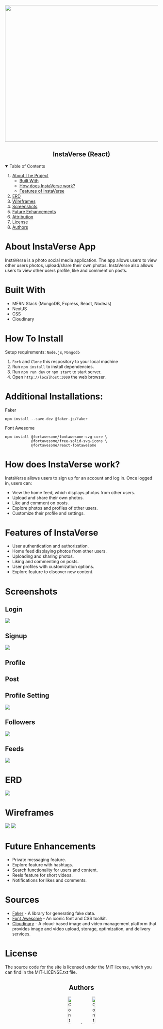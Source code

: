 <!-- PROJECT LOGO -->
<br />
<p align="center">
  <a href="https://github.com/kacyphan7/instaVerse-react">
    <img src="https://images.rawpixel.com/image_800/czNmcy1wcml2YXRlL3Jhd3BpeGVsX2ltYWdlcy93ZWJzaXRlX2NvbnRlbnQvbHIvdjkzMi1uaW5nLTYzLXguanBn.jpg" height="450" width="800">
  </a>
<h2 align="center">InstaVerse (React)</h2>

<!-- TABLE OF CONTENTS -->
<details open="open">
  <summary>Table of Contents</summary>
  <ol>
    <li>
      <a href="#about-the-project">About The Project</a>
      <ul>
        <li><a href="#built-with">Built With</a></li>
        <li><a href="#built-with">How does InstaVerse work?</a></li>
        <li><a href="#built-with">Features of InstaVerse</a></li>
      </ul>
    </li>
    <li>
      <a href="#erd">ERD</a>
    </li>
    <li><a href="#wireframes">Wireframes</a></li>
    <li><a href="#screenshots">Screenshots</a></li>
    <li><a href="#future-enhancements">Future Enhancements</a></li>
    <li><a href="#attribution">Attribution</a></li>
    <li><a href="#license">License</a></li>
    <li><a href="#authors">Authors</a></li>

  </ol>
</details>

<!-- ABOUT THE PROJECT -->

# **About InstaVerse App**

InstaVerse is a photo social media application. The app allows users to view other users photos, upload/share their own photos. InstaVerse also allows users to view other users profile, like and comment on posts.

# **Built With**

- MERN Stack (MongoDB, Express, React, NodeJs)
- NextJS
- CSS
- Cloudinary

# How To Install
Setup requirements: 
`Node.js`, `Mongodb` 

1. `Fork` and `Clone` this respository to your local machine
2. Run `npm install` to install dependencies.
3. Run `npm run dev` or `npm start` to start server.
4. Open `http://localhost:3000` the web browser. 

# Additional Installations:

Faker
```
npm install --save-dev @faker-js/faker
```

Font Awesome
```
npm install @fortawesome/fontawesome-svg-core \
            @fortawesome/free-solid-svg-icons \
            @fortawesome/react-fontawesome
```

# **How does InstaVerse work?**
InstaVerse allows users to sign up for an account and log in. Once logged in, users can:

- View the home feed, which displays photos from other users.
- Upload and share their own photos.
- Like and comment on posts.
- Explore photos and profiles of other users.
- Customize their profile and settings.

# **Features of InstaVerse**
- User authentication and authorization.
- Home feed displaying photos from other users.
- Uploading and sharing photos.
- Liking and commenting on posts.
- User profiles with customization options.
- Explore feature to discover new content.

# **Screenshots**
## Login
<img src="src/app/assets/login.png">

## Signup
<img src="src/app/assets/signup.png">

## Profile

## Post

## Profile Setting
<img src="src/app/assets/profile-setting.png">

## Followers
<img src="src/app/assets/follower.png">

## Feeds
<img src="src/app/assets/home.png">

# **ERD**

<img src="src/app/assets/ERD.png">

# **Wireframes**

<img src="src/app/assets/instaVerse-wireframe.png">
<img src="src/app/assets/app-wireframe.png">

# **Future Enhancements**

- Private messaging feature.
- Explore feature with hashtags.
- Search functionality for users and content.
- Reels feature for short videos.
- Notifications for likes and comments.

# **Sources**
- [Faker](https://fakerjs.dev/guide/) - A library for generating fake data.
- [Font Awesome](https://fontawesome.com/v4/get-started/) - An iconic font and CSS toolkit.
- [Cloudinary](https://cloudinary.com/documentation/upload_images) - A cloud-based image and video management platform that provides image and video upload, storage, optimization, and delivery services.

# **License**

The source code for the site is licensed under the MIT license, which you can find in the MIT-LICENSE.txt file.

<h2 align="center">Authors</h2>

<div align="center">
  <a href="https://github.com/jaylee1021">
    <img src="https://avatars.githubusercontent.com/u/124960279?v=4"
      alt="Contributors"
      width="15%" />
  </a>
    <a href="https://github.com/kacyphan7">
    <img src="https://avatars.githubusercontent.com/u/125235721?v=4"
      alt="Contributors"
      width="15%" />
  </a>
</div>
